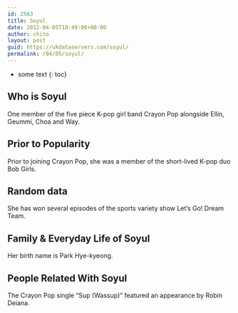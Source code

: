 ```yaml
---
id: 2563
title: Soyul
date: 2012-04-05T18:49:06+00:00
author: chito
layout: post
guid: https://ukdataservers.com/soyul/
permalink: /04/05/soyul/
---
```


* some text
{: toc}
          
          
## Who is  Soyul
                  
                  
                  
One member of the five piece K-pop girl band Crayon Pop alongside Ellin, Geummi, Choa and Way.
                  
                
                
                
## Prior to Popularity 
                  
                  
                  
Prior to joining Crayon Pop, she was a member of the short-lived K-pop duo Bob Girls.
                  
                
                
                
## Random data 
                  
                  
                  
She has won several episodes of the sports variety show Let&#8217;s Go! Dream Team.
                  
                
                
                
## Family & Everyday Life of Soyul
                  
                  
                  
Her birth name is Park Hye-kyeong.
                  
                
                
                
## People Related With  Soyul
                  
                  
                  
The Crayon Pop single &#8220;Sup (Wassup)&#8221; featured an appearance by Robin Deiana.
                  
                
              
            
          
          
          
    
    
  
